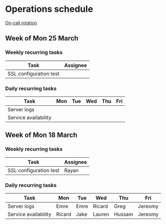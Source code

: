 # Operations schedule

[On-call rotation](onCallRotation.md)

## Week of Mon 25 March

### Weekly recurring tasks

| Task                   | Assignee |
| ---------------------- | -------- |
| SSL configuration test |          |

### Daily recurring tasks
| Task                 | Mon  | Tue  | Wed  | Thu  | Fri  |
| -------------------- | ---- | ---- | ---- | ---- | ---- |
| Server logs          |      |      |      |      |      |
| Service availability |      |      |      |      |      |

## Week of Mon 18 March

### Weekly recurring tasks

| Task                                                         | Assignee |
| ------------------------------------------------------------ | ---- |
| SSL configuration test | Rayan     |

### Daily recurring tasks
| Task                 | Mon  | Tue  | Wed  | Thu  | Fri  |
| -------------------- | ---- | ---- | ---- | ---- | ---- |
| Server logs          | Emre | Emre |Ricard| Greg |Jereomy|
| Service availability |Ricard| Jake | Lauren | Hussam |Jereomy|
